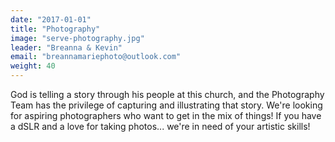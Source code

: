 ```yaml
---
date: "2017-01-01"
title: "Photography"
image: "serve-photography.jpg"
leader: "Breanna & Kevin"
email: "breannamariephoto@outlook.com"
weight: 40
---
```


God is telling a story through his people at this church, and the Photography Team has the privilege of capturing and illustrating that story. We're looking for aspiring photographers who want to get in the mix of things! If you have a dSLR and a love for taking photos... we're in need of your artistic skills!

